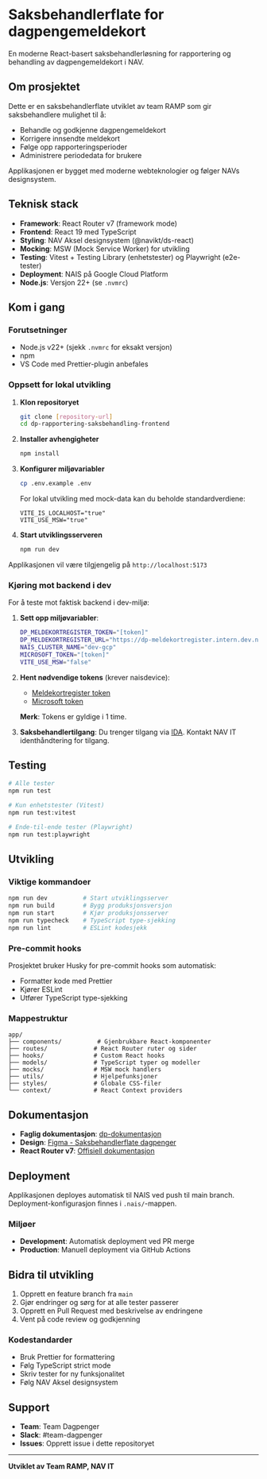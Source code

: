 # Saksbehandlerflate for dagpengemeldekort

En moderne React-basert saksbehandlerløsning for rapportering og behandling av dagpengemeldekort i NAV.

## Om prosjektet

Dette er en saksbehandlerflate utviklet av team RAMP som gir saksbehandlere mulighet til å:

- Behandle og godkjenne dagpengemeldekort
- Korrigere innsendte meldekort
- Følge opp rapporteringsperioder
- Administrere periodedata for brukere

Applikasjonen er bygget med moderne webteknologier og følger NAVs designsystem.

## Teknisk stack

- **Framework**: React Router v7 (framework mode)
- **Frontend**: React 19 med TypeScript
- **Styling**: NAV Aksel designsystem (@navikt/ds-react)
- **Mocking**: MSW (Mock Service Worker) for utvikling
- **Testing**: Vitest + Testing Library (enhetstester) og Playwright (e2e-tester)
- **Deployment**: NAIS på Google Cloud Platform
- **Node.js**: Versjon 22+ (se `.nvmrc`)

## Kom i gang

### Forutsetninger

- Node.js v22+ (sjekk `.nvmrc` for eksakt versjon)
- npm
- VS Code med Prettier-plugin anbefales

### Oppsett for lokal utvikling

1. **Klon repositoryet**

   ```bash
   git clone [repository-url]
   cd dp-rapportering-saksbehandling-frontend
   ```

2. **Installer avhengigheter**

   ```bash
   npm install
   ```

3. **Konfigurer miljøvariabler**

   ```bash
   cp .env.example .env
   ```

   For lokal utvikling med mock-data kan du beholde standardverdiene:

   ```
   VITE_IS_LOCALHOST="true"
   VITE_USE_MSW="true"
   ```

4. **Start utviklingsserveren**
   ```bash
   npm run dev
   ```

Applikasjonen vil være tilgjengelig på `http://localhost:5173`

### Kjøring mot backend i dev

For å teste mot faktisk backend i dev-miljø:

1. **Sett opp miljøvariabler**:

   ```bash
   DP_MELDEKORTREGISTER_TOKEN="[token]"
   DP_MELDEKORTREGISTER_URL="https://dp-meldekortregister.intern.dev.nav.no"
   NAIS_CLUSTER_NAME="dev-gcp"
   MICROSOFT_TOKEN="[token]"
   VITE_USE_MSW="false"
   ```

2. **Hent nødvendige tokens** (krever naisdevice):
   - [Meldekortregister token](https://azure-token-generator.intern.dev.nav.no/api/obo?aud=dev-gcp.teamdagpenger.dp-meldekortregister)
   - [Microsoft token](https://azure-token-generator.intern.dev.nav.no/api/obo?aud=https://graph.microsoft.com/.default)

   **Merk**: Tokens er gyldige i 1 time.

3. **Saksbehandlertilgang**: Du trenger tilgang via [IDA](https://ida.intern.nav.no/). Kontakt NAV IT identhåndtering for tilgang.

## Testing

```bash
# Alle tester
npm run test

# Kun enhetstester (Vitest)
npm run test:vitest

# Ende-til-ende tester (Playwright)
npm run test:playwright
```

## Utvikling

### Viktige kommandoer

```bash
npm run dev          # Start utviklingsserver
npm run build        # Bygg produksjonsversjon
npm run start        # Kjør produksjonsserver
npm run typecheck    # TypeScript type-sjekking
npm run lint         # ESLint kodesjekk
```

### Pre-commit hooks

Prosjektet bruker Husky for pre-commit hooks som automatisk:

- Formatter kode med Prettier
- Kjører ESLint
- Utfører TypeScript type-sjekking

### Mappestruktur

```
app/
├── components/          # Gjenbrukbare React-komponenter
├── routes/             # React Router ruter og sider
├── hooks/              # Custom React hooks
├── models/             # TypeScript typer og modeller
├── mocks/              # MSW mock handlers
├── utils/              # Hjelpefunksjoner
├── styles/             # Globale CSS-filer
└── context/            # React Context providers
```

## Dokumentasjon

- **Faglig dokumentasjon**: [dp-dokumentasjon](https://dagpenger-dokumentasjon.ansatt.nav.no/innbyggerflate/ramp/losninger/rapportering/saksbehandlerflate)
- **Design**: [Figma - Saksbehandlerflate dagpenger](https://www.figma.com/design/uQm809LGIjlDRt0kBrvBVl/Behandlingsl%C3%B8sningen?node-id=14138-57188&p=f&t=HJ4yDUkUNOCI48KW-0)
- **React Router v7**: [Offisiell dokumentasjon](https://reactrouter.com/start/framework/installation)

## Deployment

Applikasjonen deployes automatisk til NAIS ved push til main branch. Deployment-konfigurasjon finnes i `.nais/`-mappen.

### Miljøer

- **Development**: Automatisk deployment ved PR merge
- **Production**: Manuell deployment via GitHub Actions

## Bidra til utvikling

1. Opprett en feature branch fra `main`
2. Gjør endringer og sørg for at alle tester passerer
3. Opprett en Pull Request med beskrivelse av endringene
4. Vent på code review og godkjenning

### Kodestandarder

- Bruk Prettier for formattering
- Følg TypeScript strict mode
- Skriv tester for ny funksjonalitet
- Følg NAV Aksel designsystem

## Support

- **Team**: Team Dagpenger
- **Slack**: #team-dagpenger
- **Issues**: Opprett issue i dette repositoryet

---

**Utviklet av Team RAMP, NAV IT**
